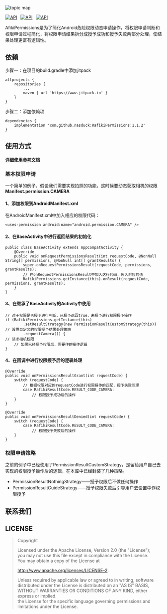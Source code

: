 ![topic map](https://github.com/nasduck/RafikiPermissions/blob/dev/art/topic%20map.png?raw=true)

[![API](https://img.shields.io/badge/RafikiPermissions-v1.1.2-brightgreen.svg?style=flat)](https://android-arsenal.com/api?level=14)&ensp;
[![API](https://img.shields.io/badge/API-14%2B-brightgreen.svg?style=flat)](https://android-arsenal.com/api?level=14)&ensp;
[![API](https://img.shields.io/badge/License-Apche2.0-brightgreen.svg?style=flat)](https://github.com/nasduck/AfikiPermissions/blob/master/LICENSE)

AfikiPermissions是为了简化Android危险权限动态申请操作，将权限申请判断和权限申请过程简化，将权限申请结果拆分成授予成功和授予失败两部分处理，使结果处理更富有逻辑性。

## 依赖
步骤一：在项目的build.gradle中添加jitpack
```
allprojects {
	repositories {
		...
		maven { url 'https://www.jitpack.io' }
	}
}
```
步骤二：添加依赖项
```
dependencies {
    implementation 'com.github.nasduck:RafikiPermissions:1.1.2'
}
```

## 使用方式
#### [详细使用参考文档](https://github.com/nasduck/RafikiPermissions/wiki/%E8%AF%A6%E7%BB%86%E4%BD%BF%E7%94%A8%E5%8F%82%E8%80%83%E6%96%87%E6%A1%A3)
### 基本权限申请
一个简单的例子，假设我们需要实现拍照的功能，这时候要动态获取相机的权限**Manifest.permission.CAMERA**
#### 1、添加权限到AndroidManifest.xml
在AndroidManifest.xml中加入相应的权限代码：
```
<uses-permission android:name="android.permission.CAMERA" />
```

#### 2、在BaseActivity中进行返回结果的初始化
```
public class BaseActivity extends AppCompatActivity {
    @Override
    public void onRequestPermissionsResult(int requestCode, @NonNull String[] permissions, @NonNull int[] grantResults) {
        super.onRequestPermissionsResult(requestCode, permissions, grantResults);
        // 在onRequestPermissionsResult中加入这行代码，传入对应的值
        RafikiPermissions.getInstance(this).onResult(requestCode, permissions, grantResults);
    }
}
```

#### 3、在继承了BaseActivity的Activity中使用
```
// 对于权限是否授予进行判断，已授予返回true，未授予进行权限授予操作
if (RafikiPermissions.getInstance(this)
        .setResultStrategy(new PermissionResultCustomStrategy(this))    // 设置自定义的权限授予结果处理策略
        .requestCamera()) {                                             // 请求相机权限
    // 如果已经授予权限后，需要作的操作逻辑
}
```

#### 4、在回调中进行权限授予后的逻辑处理
```
@Override   
public void onPermissionsResultGrant(int requestCode) {
    switch (requestCode) {
        // 根据权限对应的requestCode进行权限操作的匹配，授予失败同理
        case RafikiResultCode.RESULT_CODE_CAMERA:
            // 权限授予成功后的操作
    }
}

@Override   
public void onPermissionsResultDenied(int requestCode) {
    switch (requestCode) {
        case RafikiResultCode.RESULT_CODE_CAMERA:
            // 权限授予失败后的操作
    }
}
```

### 权限申请策略
之前的例子中已经使用了PermissionResultCustomStrategy，是留给用户自己去实现的权限授予操作后的逻辑，在本库中已经封装了几种策略。
- PermissionResultNothingStrategy——授予权限后不做任何操作
- PermissionResultGuideStrategy——授予权限失败后引导用户去设置中作权限授予

## 联系我们


## LICENSE
> Copyright
>
> Licensed under the Apache License, Version 2.0 (the "License");    
> you may not use this file except in compliance with the License.   
> You may obtain a copy of the License at
>
> http://www.apache.org/licenses/LICENSE-2.
>
> Unless required by applicable law or agreed to in writing, software   
> distributed under the License is distributed on an "AS IS" BASIS,   
> WITHOUT WARRANTIES OR CONDITIONS OF ANY KIND, either express or implied.   
> the License for the specific language governing permissions and   
> limitations under the License.

